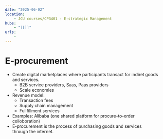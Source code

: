 ```yaml
---
date: "2025-06-02"
location: 
    - JCU courses/CP3401 - E-strategic Management
hubs: 
    - "[[]]"
urls:
    - 
---
```


# E-procurement
- Create digital marketplaces where participants transact for indiret goods and services.
    - B2B service providers, Saas, Paas providers
    - Scale economies
- Revenue model:
    - Transaction fees
    - Supply chain management
    - Fullfillment services 
- Examples: Alibaba (one shared platform for procure-to-order colloboration)
- E-procurement is the process of purchasing goods and services through the internet.
